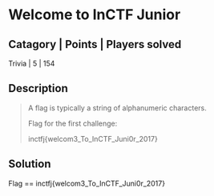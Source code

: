 # Welcome to InCTF Junior

Catagory | Points | Players solved
----------------------------------
Trivia | 5 | 154

## Description

>A flag is typically a string of alphanumeric characters.
>
>Flag for the first challenge:
>
>inctfj{welcom3_To_InCTF_Juni0r_2017}

## Solution

Flag == inctfj{welcom3_To_InCTF_Juni0r_2017}
